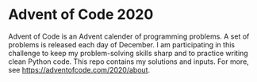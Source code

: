# Advent of Code 2020

Advent of Code is an Advent calender of programming problems. A set of problems is released each day of December. I am participating in this challenge to keep my problem-solving skills sharp and to practice writing clean Python code. This repo contains my solutions and inputs. For more, see https://adventofcode.com/2020/about.